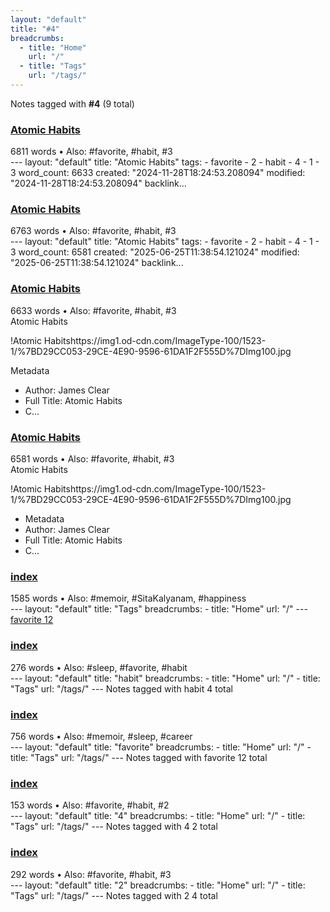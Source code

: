 ```yaml
---
layout: "default"
title: "#4"
breadcrumbs:
  - title: "Home"
    url: "/"
  - title: "Tags"
    url: "/tags/"
---
```

Notes tagged with **#4** (9 total)

<div class="note-grid">

<div class="note-card">
    <h3><a href="docs/logseq/bak/highlights/books/atomic-habits/2024-10-05t08_51_53407zdesktop/index/">Atomic Habits</a></h3>
    <div class="note-meta">
        6811 words
        • Also: #favorite, #habit, #3
    </div>
    <div class="note-excerpt">---
layout: "default"
title: "Atomic Habits"
tags:
  - favorite
  - 2
  - habit
  - 4
  - 1
  - 3
word_count: 6633
created: "2024-11-28T18:24:53.208094"
modified: "2024-11-28T18:24:53.208094"
backlink...</div>
</div>

<div class="note-card">
    <h3><a href="docs/logseq/bak/highlights/books/atomic-habits/2025-06-25t18_36_37332zdesktop/index/">Atomic Habits</a></h3>
    <div class="note-meta">
        6763 words
        • Also: #favorite, #habit, #3
    </div>
    <div class="note-excerpt">---
layout: "default"
title: "Atomic Habits"
tags:
  - favorite
  - 2
  - habit
  - 4
  - 1
  - 3
word_count: 6581
created: "2025-06-25T11:38:54.121024"
modified: "2025-06-25T11:38:54.121024"
backlink...</div>
</div>

<div class="note-card">
    <h3><a href="logseq/bak/highlights/books/atomic-habits/2024-10-05t08_51_53407zdesktop/">Atomic Habits</a></h3>
    <div class="note-meta">
        6633 words
        • Also: #favorite, #habit, #3
    </div>
    <div class="note-excerpt">Atomic Habits

!Atomic Habitshttps://img1.od-cdn.com/ImageType-100/1523-1/%7BD29CC053-29CE-4E90-9596-61DA1F2F555D%7DImg100.jpg

 Metadata

- Author: James Clear
- Full Title: Atomic Habits
- C...</div>
</div>

<div class="note-card">
    <h3><a href="logseq/bak/highlights/books/atomic-habits/2025-06-25t18_36_37332zdesktop/">Atomic Habits</a></h3>
    <div class="note-meta">
        6581 words
        • Also: #favorite, #habit, #3
    </div>
    <div class="note-excerpt">Atomic Habits

!Atomic Habitshttps://img1.od-cdn.com/ImageType-100/1523-1/%7BD29CC053-29CE-4E90-9596-61DA1F2F555D%7DImg100.jpg
-  Metadata
- Author: James Clear
- Full Title: Atomic Habits
- C...</div>
</div>

<div class="note-card">
    <h3><a href="docs/tags/index/">index</a></h3>
    <div class="note-meta">
        1585 words
        • Also: #memoir, #SitaKalyanam, #happiness
    </div>
    <div class="note-excerpt">---
layout: "default"
title: "Tags"
breadcrumbs:
  - title: "Home"
    url: "/"
---
<div class="tag-cloud">
<a href="favorite/" class="tag" style="--tag-weight: 1.0">favorite 12</a>
<a href="progra...</div>
</div>

<div class="note-card">
    <h3><a href="docs/tags/habit/index/">index</a></h3>
    <div class="note-meta">
        276 words
        • Also: #sleep, #favorite, #habit
    </div>
    <div class="note-excerpt">---
layout: "default"
title: "habit"
breadcrumbs:
  - title: "Home"
    url: "/"
  - title: "Tags"
    url: "/tags/"
---
Notes tagged with habit 4 total

<div class="note-grid">

<div class="n...</div>
</div>

<div class="note-card">
    <h3><a href="docs/tags/favorite/index/">index</a></h3>
    <div class="note-meta">
        756 words
        • Also: #memoir, #sleep, #career
    </div>
    <div class="note-excerpt">---
layout: "default"
title: "favorite"
breadcrumbs:
  - title: "Home"
    url: "/"
  - title: "Tags"
    url: "/tags/"
---
Notes tagged with favorite 12 total

<div class="note-grid">

<div c...</div>
</div>

<div class="note-card">
    <h3><a href="docs/tags/4/index/">index</a></h3>
    <div class="note-meta">
        153 words
        • Also: #favorite, #habit, #2
    </div>
    <div class="note-excerpt">---
layout: "default"
title: "4"
breadcrumbs:
  - title: "Home"
    url: "/"
  - title: "Tags"
    url: "/tags/"
---
Notes tagged with 4 2 total

<div class="note-grid">

<div class="note-card...</div>
</div>

<div class="note-card">
    <h3><a href="docs/tags/2/index/">index</a></h3>
    <div class="note-meta">
        292 words
        • Also: #favorite, #habit, #3
    </div>
    <div class="note-excerpt">---
layout: "default"
title: "2"
breadcrumbs:
  - title: "Home"
    url: "/"
  - title: "Tags"
    url: "/tags/"
---
Notes tagged with 2 4 total

<div class="note-grid">

<div class="note-card...</div>
</div>
</div>